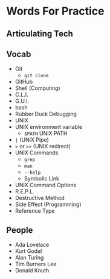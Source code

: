 # Words For Practice
## Articulating Tech


## Vocab

* Git
  * `git clone`
* GitHub
* Shell (Computing)
* C.L.I.
* G.U.I. 
* bash
* Rubber Duck Debugging
* UNIX
* UNIX environment variable
  * `$PATH` UNIX PATH
* `|` (UNIX Pipe)
* `>` or `>>` (UNIX redirect)
* UNIX Commands
  * `grep`
  * `man`
  * `--help`
  * Symbolic Link
* UNIX Command Options
* R.E.P.L.
* Destructive Method
* Side Effect (Programming)
* Reference Type

## People

* Ada Lovelace
* Kurt Godel
* Alan Turing
* Tim Burners Lee
* Donald Knuth




